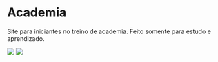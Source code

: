 # Academia
Site para iniciantes no treino de academia. Feito somente para estudo e aprendizado.


![](/documents/richard/academia/colagem.jpeg)
<img src="/documents/richard/academia/colagem.jpeg">
